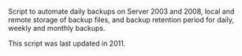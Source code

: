 Script to automate daily backups on Server 2003 and 2008, local and remote storage of backup files, and backup retention period for daily, weekly and monthly backups.

This script was last updated in 2011.